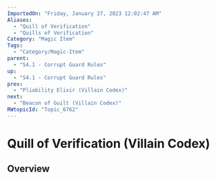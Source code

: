 ```yaml
---
ImportedOn: "Friday, January 27, 2023 12:02:47 AM"
Aliases:
  - "Quill of Verification"
  - "Quills of Verification"
Category: "Magic Item"
Tags:
  - "Category/Magic-Item"
parent:
  - "S4.1 - Corrupt Guard Rules"
up:
  - "S4.1 - Corrupt Guard Rules"
prev:
  - "Pliability Elixir (Villain Codex)"
next:
  - "Beacon of Guilt (Villain Codex)"
RWtopicId: "Topic_6762"
---
```

# Quill of Verification (Villain Codex)
## Overview
